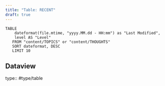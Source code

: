 ```yaml
---
title: "Table: RECENT"
draft: true
---
```

```dataview
TABLE 
	dateformat(file.mtime, "yyyy.MM.dd - HH:mm") as "Last Modified",
	level AS "Level"
   FROM "content/TOPICS" or "content/THOUGHTS"
   SORT dateformat, DESC
   LIMIT 10
```


## Dataview
type:: #type/table
